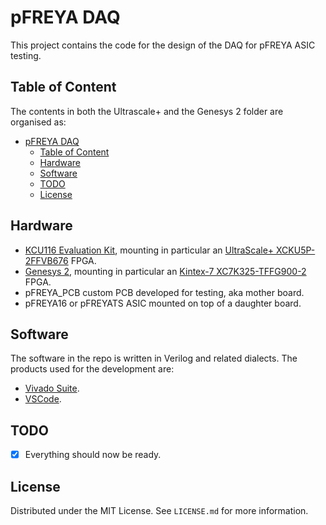# pFREYA DAQ
This project contains the code for the design of the DAQ for pFREYA ASIC testing.

## Table of Content
The contents in both the Ultrascale+ and the Genesys 2 folder are organised as:
- [pFREYA DAQ](#pfreya-daq)
	- [Table of Content](#table-of-content)
	- [Hardware](#hardware)
	- [Software](#software)
	- [TODO](#todo)
	- [License](#license)

## Hardware
- [KCU116 Evaluation Kit](https://www.xilinx.com/products/boards-and-kits/ek-u1-kcu116-g.html), mounting in particular an [UltraScale+ XCKU5P-2FFVB676](https://www.xilinx.com/products/silicon-devices/fpga/kintex-ultrascale-plus.html#productTable) FPGA.
- [Genesys 2](https://digilent.com/reference/programmable-logic/genesys-2/start), mounting in particular an [Kintex-7 XC7K325-TFFG900-2](https://www.amd.com/en/products/adaptive-socs-and-fpgas/fpga/kintex-7.html#product-table) FPGA.
- pFREYA_PCB custom PCB developed for testing, aka mother board.
- pFREYA16 or pFREYATS ASIC mounted on top of a daughter board.

## Software
The software in the repo is written in Verilog and related dialects. The products used for the development are:
- [Vivado Suite](https://www.xilinx.com/products/design-tools/vivado.html).
- [VSCode](https://code.visualstudio.com/).

## TODO
- [x] Everything should now be ready.

## License
Distributed under the MIT License. See `LICENSE.md` for more information.